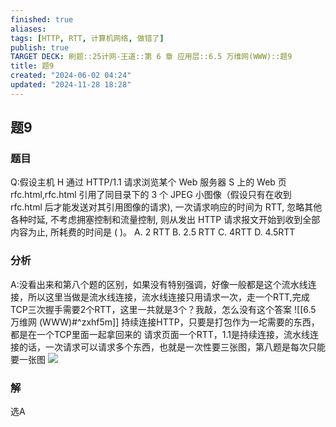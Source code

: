 ```yaml
---
finished: true
aliases: 
tags: [HTTP, RTT, 计算机网络, 做错了]
publish: true
TARGET DECK: 刷题::25计网-王道::第 6 章 应用层::6.5 万维网(WWW)::题9
title: 题9
created: "2024-06-02 04:24"
updated: "2024-11-28 18:28"
---
```

## 题9
### 题目
Q:假设主机 $\mathrm{H}$ 通过 HTTP/1.1 请求浏览某个 Web 服务器 $\mathrm{S}$ 上的 Web 页 rfc.html,rfc.html 引用了同目录下的 3 个 JPEG 小图像（假设只有在收到 rfc.html 后才能发送对其引用图像的请求), 一次请求响应的时间为 RTT, 忽略其他各种时延, 不考虑拥塞控制和流量控制, 则从发出 HTTP 请求报文开始到收到全部内容为止, 所耗费的时间是 ( )。
A. 2 RTT 
B. 2.5 RTT 
C. 4RTT 
D. 4.5RTT
### 分析
A:没看出来和第八个题的区别，如果没有特别强调，好像一般都是这个流水线连接，所以这里当做是流水线连接，流水线连接只用请求一次，走一个RTT,完成TCP三次握手需要2个RTT，这里一共就是3个？我敲，怎么没有这个答案
![[6.5 万维网 (WWW)#^zxhf5m]]
持续连接HTTP，只要是打包作为一坨需要的东西，都是在一个TCP里面一起拿回来的
请求页面一个RTT，1.1是持续连接，流水线连接的话，一次请求可以请求多个东西，也就是一次性要三张图，第八题是每次只能要一张图
![](https://img.hwenyi.live/202406282101349.webp)
### 解
选A

